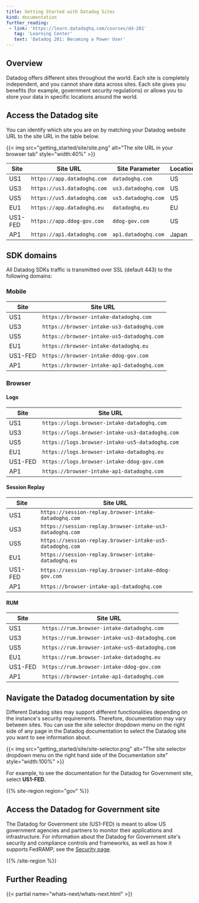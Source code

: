 ```yaml
---
title: Getting Started with Datadog Sites
kind: documentation
further_reading:
 - link: 'https://learn.datadoghq.com/courses/dd-201'
   tag: 'Learning Center'
   text: 'Datadog 201: Becoming a Power User'
---
```


## Overview

Datadog offers different sites throughout the world. Each site is completely independent, and you cannot share data across sites. Each site gives you benefits (for example, government security regulations) or allows you to store your data in specific locations around the world.

## Access the Datadog site

You can identify which site you are on by matching your Datadog website URL to the site URL in the table below.

{{< img src="getting_started/site/site.png" alt="The site URL in your browser tab" style="width:40%" >}}

| Site    | Site URL                    | Site Parameter      | Location |
|---------|-----------------------------|---------------------|----------|
| US1     | `https://app.datadoghq.com` | `datadoghq.com`     | US       |
| US3     | `https://us3.datadoghq.com` | `us3.datadoghq.com` | US       |
| US5     | `https://us5.datadoghq.com` | `us5.datadoghq.com` | US       |
| EU1     | `https://app.datadoghq.eu`  | `datadoghq.eu`      | EU       |
| US1-FED | `https://app.ddog-gov.com`  | `ddog-gov.com`      | US       |
| AP1     | `https://ap1.datadoghq.com` | `ap1.datadoghq.com` | Japan |

## SDK domains

All Datadog SDKs traffic is transmitted over SSL (default 443) to the following domains:

### Mobile

| Site | Site URL                                      |
|------|-----------------------------------------------|
| US1  | `https://browser-intake-datadoghq.com`        |
| US3  | `https://browser-intake-us3-datadoghq.com`    |
| US5  | `https://browser-intake-us5-datadoghq.com`    |
| EU1  | `https://browser-intake-datadoghq.eu`         |
| US1-FED  | `https://browser-intake-ddog-gov.com`     |
| AP1  | `https://browser-intake-ap1-datadoghq.com`    |

### Browser

#### Logs

| Site | Site URL                                        |
|------|-------------------------------------------------|
| US1  | `https://logs.browser-intake-datadoghq.com`     |
| US3  | `https://logs.browser-intake-us3-datadoghq.com` |
| US5  | `https://logs.browser-intake-us5-datadoghq.com` |
| EU1  | `https://logs.browser-intake-datadoghq.eu`      |
| US1-FED  | `https://logs.browser-intake-ddog-gov.com`  |
| AP1  | `https://browser-intake-ap1-datadoghq.com`      |

#### Session Replay

| Site | Site URL                                                  |
|------|-----------------------------------------------------------|
| US1  | `https://session-replay.browser-intake-datadoghq.com`     |
| US3  | `https://session-replay.browser-intake-us3-datadoghq.com` |
| US5  | `https://session-replay.browser-intake-us5-datadoghq.com` |
| EU1  | `https://session-replay.browser-intake-datadoghq.eu`      |
| US1-FED  | `https://session-replay.browser-intake-ddog-gov.com`  |
| AP1  | `https://browser-intake-ap1-datadoghq.com`                |

#### RUM

| Site | Site URL                                       |
|------|------------------------------------------------|
| US1  | `https://rum.browser-intake-datadoghq.com`     |
| US3  | `https://rum.browser-intake-us3-datadoghq.com` |
| US5  | `https://rum.browser-intake-us5-datadoghq.com` |
| EU1  | `https://rum.browser-intake-datadoghq.eu`      |
| US1-FED  | `https://rum.browser-intake-ddog-gov.com`  |
| AP1  | `https://browser-intake-ap1-datadoghq.com`     |

## Navigate the Datadog documentation by site

Different Datadog sites may support different functionalities depending on the instance's security requirements. Therefore, documentation may vary between sites. You can use the site selector dropdown menu on the right side of any page in the Datadog documentation to select the Datadog site you want to see information about.

{{< img src="getting_started/site/site-selector.png" alt="The site selector dropdown menu on the right hand side of the Documentation site" style="width:100%" >}}

For example, to see the documentation for the Datadog for Government site, select **US1-FED**.

{{% site-region region="gov" %}}

## Access the Datadog for Government site

The Datadog for Government site (US1-FED) is meant to allow US government agencies and partners to monitor their applications and infrastructure. For information about the Datadog for Government site's security and compliance controls and frameworks, as well as how it supports FedRAMP, see the [Security page][1].

[1]: https://www.datadoghq.com/security/
{{% /site-region %}}

## Further Reading

{{< partial name="whats-next/whats-next.html" >}}
